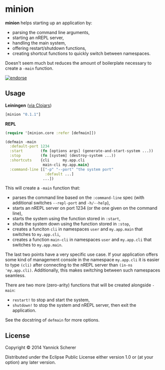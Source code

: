 # minion

__minion__ helps starting up an application by:

- parsing the command line arguments,
- starting an nREPL server,
- handling the main system,
- offering restart/shutdown functions,
- creating shortcut functions to quickly switch between namespaces.

Doesn't seem much but reduces the amount of boilerplate necessary to create a `-main` function.

[![endorse](https://api.coderwall.com/xsc/endorsecount.png)](https://coderwall.com/xsc)

## Usage

__Leiningen__ ([via Clojars](https://clojars.org/minion))

```clojure
[minion "0.1.1"]
```

__REPL__

```clojure
(require '[minion.core :refer [defmain]])

(defmain -main
  :default-port 1234
  :start        (fn [options args] (generate-and-start-system ...))
  :stop         (fn [system] (destroy-system ...))
  :shortcuts    {cli      my.app.cli
                 main-cli my.app.main}
  :command-line [["-p" "--port" "the system port"
                  :default ...]
                 ...])
```

This will create a `-main` function that:

- parses the command line based on the `:command-line` spec (with additional switches `--repl-port` and `-h/--help`),
- starts an nREPL server on port 1234 (or the one given on the command line),
- starts the system using the function stored in `:start`,
- shuts the system down using the function stored in `:stop`,
- creates a funciton `cli` in namespaces `user` and `my.app.main` that switches to `my.app.cli`,
- creates a function `main-cli` in namespaces `user` and `my.app.cli` that switches to `my.app.main`.

The last two points have a very specific use case. If your application offers some kind of management console
in the namespace `my.app.cli` it is easier to type `(cli)` after connecting to the nREPL server than
`(in-ns 'my.app.cli)`. Additionally, this makes switching between such namespaces seamless.

There are two more (zero-arity) functions that will be created alongside `-main`:

- `restart!` to stop and start the system,
- `shutdown!` to stop the system and nREPL server, then exit the application.

See the docstring of `defmain` for more options.

## License

Copyright &copy; 2014 Yannick Scherer

Distributed under the Eclipse Public License either version 1.0 or (at
your option) any later version.
